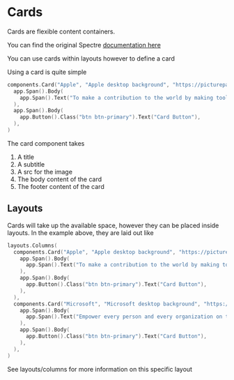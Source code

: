 # Cards

Cards are flexible content containers.

You can find the original Spectre  [documentation here](https://picturepan2.github.io/spectre/components/cards.html)

You can use cards within layouts however to define a card

Using a card is quite simple

```go
components.Card("Apple", "Apple desktop background", "https://picturepan2.github.io/spectre/img/osx-yosemite.jpg",
  app.Span().Body(
    app.Span().Text("To make a contribution to the world by making tools for the mind that advance humankind."),
  ),
  app.Span().Body(
    app.Button().Class("btn btn-primary").Text("Card Button"),
  ),
)
```

The card component takes 

1. A title
2. A subtitle
3. A src for the image
4. The body content of the card
5. The footer content of the card


## Layouts
Cards will take up the available space, however they can be placed inside layouts. In the example above, they are laid out like

```go
layouts.Columns(
  components.Card("Apple", "Apple desktop background", "https://picturepan2.github.io/spectre/img/osx-yosemite.jpg",
    app.Span().Body(
      app.Span().Text("To make a contribution to the world by making tools for the mind that advance humankind."),
    ),
    app.Span().Body(
      app.Button().Class("btn btn-primary").Text("Card Button"),
    ),
  ),
  components.Card("Microsoft", "Microsoft desktop background", "https://picturepan2.github.io/spectre/img/osx-el-capitan.jpg",
    app.Span().Body(
      app.Span().Text("Empower every person and every organization on the planet to achieve more."),
    ),
    app.Span().Body(
      app.Button().Class("btn btn-primary").Text("Card Button"),
    ),
  ),
)
```

See layouts/columns for more information on this specific layout
